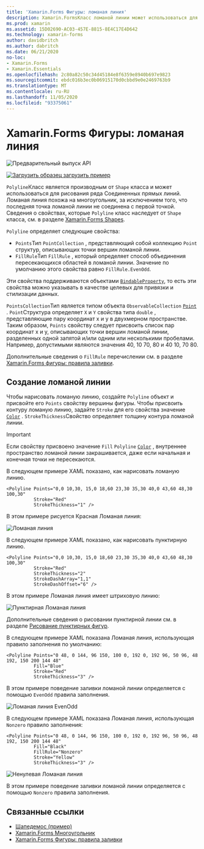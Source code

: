```yaml
---
title: 'Xamarin.Forms Фигуры: ломаная линия'
description: Xamarin.FormsКласс ломаной линии может использоваться для рисования ряда Соединенных прямых линий.
ms.prod: xamarin
ms.assetid: 15D02690-AC03-457E-8815-8E4C17E4D642
ms.technology: xamarin-forms
author: davidbritch
ms.author: dabritch
ms.date: 06/21/2020
no-loc:
- Xamarin.Forms
- Xamarin.Essentials
ms.openlocfilehash: 2c80a82c50c34d45184e8f6359e8940b697e9823
ms.sourcegitcommit: ebdc016b3ec0b06915170d0cbbd9e0e2469763b9
ms.translationtype: MT
ms.contentlocale: ru-RU
ms.lasthandoff: 11/05/2020
ms.locfileid: "93375061"
---
```

# <a name="no-locxamarinforms-shapes-polyline"></a>Xamarin.Forms Фигуры: ломаная линия

![Предварительный выпуск API](~/media/shared/preview.png)

[![Загрузить образец](~/media/shared/download.png) загрузить пример](/samples/xamarin/xamarin-forms-samples/userinterface-shapesdemos/)

`Polyline`Класс является производным от `Shape` класса и может использоваться для рисования ряда Соединенных прямых линий. Ломаная линия похожа на многоугольник, за исключением того, что последняя точка ломаной линии не соединена с первой точкой. Сведения о свойствах, которые `Polyline` класс наследует от `Shape` класса, см. в разделе [ Xamarin.Forms Shapes](index.md).

`Polyline` определяет следующие свойства:

- `Points`Тип `PointCollection` , представляющий собой коллекцию `Point` структур, описывающих точки вершин ломаной линии.
- `FillRule`Тип `FillRule` , который определяет способ объединения пересекающихся областей в ломаной линии. Значение по умолчанию этого свойства равно `FillRule.EvenOdd`.

Эти свойства поддерживаются объектами [`BindableProperty`](xref:Xamarin.Forms.BindableProperty), то есть эти свойства можно указывать в качестве целевых для привязки и стилизации данных.

`PointsCollection`Тип является типом объекта `ObservableCollection` [`Point`](xref:Xamarin.Forms.Point) . `Point`Структура определяет `X` и `Y` свойства типа `double` , представляющие пару координат x и y в двухмерном пространстве. Таким образом, `Points` свойству следует присвоить список пар координат x и y, описывающих точки вершин ломаной линии, разделенных одной запятой и/или одним или несколькими пробелами. Например, допустимыми являются значения 40, 10 70, 80 и 40 10, 70 80.

Дополнительные сведения о `FillRule` перечислении см. в разделе [ Xamarin.Forms фигуры: правила заливки](fillrules.md).

## <a name="create-a-polyline"></a>Создание ломаной линии

Чтобы нарисовать ломаную линию, создайте `Polyline` объект и присвойте его `Points` свойству вершины фигуры. Чтобы присвоить контуру ломаную линию, задайте `Stroke` для его свойства значение [`Color`](xref:Xamarin.Forms.Color) . `StrokeThickness`Свойство определяет толщину контура ломаной линии.

> [!IMPORTANT]
> Если свойству присвоено значение `Fill` `Polyline` [`Color`](xref:Xamarin.Forms.Color) , внутреннее пространство ломаной линии закрашивается, даже если начальная и конечная точки не пересекаются.

В следующем примере XAML показано, как нарисовать ломаную линию.

```xaml
<Polyline Points="0,0 10,30, 15,0 18,60 23,30 35,30 40,0 43,60 48,30 100,30"
          Stroke="Red"
          StrokeThickness="1" />
```

В этом примере рисуется Красная Ломаная линия:

![Ломаная линия](polyline-images/stroke.png "Ломаная линия")

В следующем примере XAML показано, как нарисовать пунктирную линию.

```xaml
<Polyline Points="0,0 10,30, 15,0 18,60 23,30 35,30 40,0 43,60 48,30 100,30"
          Stroke="Red"
          StrokeThickness="2"
          StrokeDashArray="1,1"
          StrokeDashOffset="6" />
```

В этом примере Ломаная линия имеет штриховую линию:

![Пунктирная Ломаная линия](polyline-images/dashed.png "Пунктирная Ломаная линия")

Дополнительные сведения о рисовании пунктирной линии см. в разделе [Рисование пунктирных фигур](index.md#draw-dashed-shapes).

В следующем примере XAML показана Ломаная линия, использующая правило заполнения по умолчанию:

```xaml
<Polyline Points="0 48, 0 144, 96 150, 100 0, 192 0, 192 96, 50 96, 48 192, 150 200 144 48"
          Fill="Blue"
          Stroke="Red"
          StrokeThickness="3" />
```

В этом примере поведение заливки ломаной линии определяется с помощью `EvenOdd` правила заполнения.

![Ломаная линия EvenOdd](polyline-images/evenodd.png "EvenOdd Полине")

В следующем примере XAML показана Ломаная линия, использующая `Nonzero` правило заполнения:

```xaml
<Polyline Points="0 48, 0 144, 96 150, 100 0, 192 0, 192 96, 50 96, 48 192, 150 200 144 48"
          Fill="Black"
          FillRule="Nonzero"
          Stroke="Yellow"
          StrokeThickness="3" />
```

![Ненулевая Ломаная линия](polyline-images/nonzero.png "Ненулевая Ломаная линия")

В этом примере поведение заливки ломаной линии определяется с помощью `Nonzero` правила заполнения.

## <a name="related-links"></a>Связанные ссылки

- [Шапедемос (пример)](/samples/xamarin/xamarin-forms-samples/userinterface-shapesdemos/)
- [Xamarin.Forms Многоугольник](index.md)
- [Xamarin.Forms Фигуры: правила заливки](fillrules.md)
